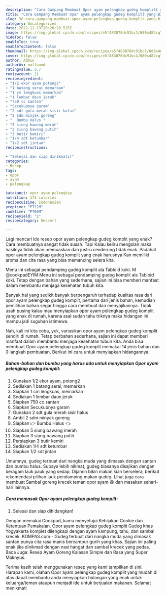 ```yaml
---
description: "Cara Gampang Membuat Opor ayam pelengkap gudeg komplit{ yang Bikin Ngiler,  Menu Buat lebaran"
title: "Cara Gampang Membuat Opor ayam pelengkap gudeg komplit{ yang Bikin Ngiler,  Menu Buat lebaran"
slug: 38-cara-gampang-membuat-opor-ayam-pelengkap-gudeg-komplit-yang-bikin-ngiler-menu-buat-lebaran
category: Uncategorized
date: 2022-12-13T20:20:29.515Z
image: https://img-global.cpcdn.com/recipes/e5f483070dc91bc1/680x482cq70/opor-ayam-pelengkap-gudeg-komplit-foto-resep-utama.jpg
hideToc: false
enableToc: true
enableTocContent: false
thumbnail: https://img-global.cpcdn.com/recipes/e5f483070dc91bc1/680x482cq70/opor-ayam-pelengkap-gudeg-komplit-foto-resep-utama.jpg
cover: https://img-global.cpcdn.com/recipes/e5f483070dc91bc1/680x482cq70/opor-ayam-pelengkap-gudeg-komplit-foto-resep-utama.jpg
author: Admin
authorAv: notfound
ratingvalue: 3.7
reviewcount: 21
recipeingredient:
- "1/2 ekor ayam potong2"
- "1 batang serai memarkan"
- "1 cm lengkuas memarkan"
- "1 lembar daun jeruk"
- "750 cc santan"
- "Secukupnya garam"
- "2 sdt gula merah sisir halus"
- "2 sdm minyak goreng"
- "  Bumbu Halus "
- "5 siung bawang merah"
- "3 siung bawang putih"
- "3 butir kemiri"
- "1/4 sdt ketumbar"
- "1/2 sdt jintan"
recipeinstructions:

- "Selesai dan siap dinikmati!"
categories:
- Resep
tags:
- opor
- ayam
- pelengkap

katakunci: opor ayam pelengkap 
nutrition: 171 calories
recipecuisine: Indonesian
preptime: "PT22M"
cooktime: "PT60M"
recipeyield: "1"
recipecategory: Dessert

---
```



Lagi mencari ide resep opor ayam pelengkap gudeg komplit yang enak? Cara membuatnya sangat tidak susah. Tapi Kalau keliru mengolah maka hasilnya tidak akan memuaskan dan justru cenderung tidak enak. Padahal opor ayam pelengkap gudeg komplit yang enak harusnya Kan memiliki aroma dan cita rasa yang bisa memancing selera kita.


Menu ini sebagai pendamping gudeg komplit ala Tabloid koki. M @cookpadEYIM Menu ini sebagai pendamping gudeg komplit ala Tabloid koki. Tetap dengan bahan yang sederhana, sajian ini bisa memberi manfaat dalam membantu menjaga kesehatan tubuh kita.

Banyak hal yang sedikit banyak berpengaruh terhadap kualitas rasa dari opor ayam pelengkap gudeg komplit, pertama dari jenis bahan, kemudian pemilihan bahan segar hingga cara membuat dan menyajikannya. Tidak usah pusing kalau mau menyiapkan opor ayam pelengkap gudeg komplit yang enak di rumah, karena asal sudah tahu triknya maka hidangan ini mampu jadi suguhan istimewa.


Nah, kali ini kita coba, yuk, variasikan opor ayam pelengkap gudeg komplit sendiri di rumah. Tetap berbahan sederhana, sajian ini dapat memberi manfaat dalam membantu menjaga kesehatan tubuh kita. Anda bisa membuat Opor ayam pelengkap gudeg komplit memakai 14 jenis bahan dan 0 langkah pembuatan. Berikut ini cara untuk menyiapkan hidangannya.

<!--inarticleads1-->

##### Bahan-bahan dan bumbu yang harus ada untuk menyiapkan Opor ayam pelengkap gudeg komplit:

1. Gunakan 1/2 ekor ayam, potong2
1. Sediakan 1 batang serai, memarkan
1. Siapkan 1 cm lengkuas, memarkan
1. Sediakan 1 lembar daun jeruk
1. Siapkan 750 cc santan
1. Siapkan Secukupnya garam
1. Gunakan 2 sdt gula merah sisir halus
1. Ambil 2 sdm minyak goreng
1. Siapkan  👉 Bumbu Halus 👈
1. Siapkan 5 siung bawang merah
1. Siapkan 3 siung bawang putih
1. Persiapkan 3 butir kemiri
1. Sediakan 1/4 sdt ketumbar
1. Siapkan 1/2 sdt jintan


Umumnya, gudeg terbuat dari nangka muda yang dimasak dengan santan dan bumbu halus. Supaya lebih nikmat, gudeg biasanya disajikan dengan beragam lauk pauk yang sedap. Dijamin bikin makan kian berselera, berikut rekomendasi pilihan lauk pendamping makan gudeg. Lihat juga cara membuat Sambal goreng krecek teman opor ayam 😄 dan masakan sehari-hari lainnya. 

<!--inarticleads2-->

##### Cara memasak Opor ayam pelengkap gudeg komplit:


1. Selesai dan siap dihidangkan!

Dengan memakai Cookpad, kamu menyetujui Kebijakan Cookie dan Ketentuan Pemakaian. Opor ayam pelengkap gudeg komplit Gudeg khas Yogyakarta komplet dilengkapi dengan ayam kampung, tahu, dan sambal krecek. KOMPAS.com - Gudeg terbuat dari nangka muda yang dimasak santan punya cita rasa manis bercampur gurih yang khas. Sajian ini paling enak jika dinikmati dengan nasi hangat dan sambal krecek yang pedas. Baca Juga: Resep Ayam Goreng Kalasan Simple dan Rasa yang Super Maknyus. 

Terima kasih telah menggunakan resep yang kami tampilkan di sini. Harapan kami, olahan Opor ayam pelengkap gudeg komplit yang mudah di atas dapat membantu anda menyiapkan hidangan yang enak untuk keluarga/teman ataupun menjadi ide untuk berjualan makanan. Selamat menikmati
